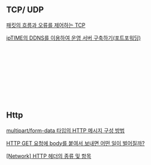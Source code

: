 
## TCP/ UDP

[패킷의 흐름과 오류를 제어하는 TCP](https://evan-moon.github.io/2019/11/22/tcp-flow-control-error-control/)
<br/>

[ipTIME의 DDNS를 이용하여 운영 서버 구축하기(포트포워딩)](https://chung-develop.tistory.com/59?category=413786)
<br/>

[]()
<br/>


[]()
<br/>

[]()
<br/>

[]()
<br/>

[]()
<br/>



## Http

[multipart/form-data 타입의 HTTP 메시지 구성 방법](https://soooprmx.com/multipart-form-data-%ED%83%80%EC%9E%85%EC%9D%98-http-%EB%A9%94%EC%8B%9C%EC%A7%80-%EA%B5%AC%EC%84%B1-%EB%B0%A9%EB%B2%95/)
<br/>

[HTTP GET 요청에 body를 붙여서 보내면 어떤 일이 벌어질까?](https://if1live.github.io/posts/http-get-request-with-body-and-http-library/)
<br/>

[[Network] HTTP 헤더의 종류 및 항목](https://gmlwjd9405.github.io/2019/01/28/http-header-types.html)
<br/>

[]()
<br/>

[]()
<br/>
